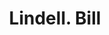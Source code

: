 ---
doi: 10.7916/D8DN5H46
date_other: '1890'
date_other_textual: 1890-1899
form: printed ephemera
genre:
- Invoices
name:
- Lindell
object_in_context_url: https://biggert.cul.columbia.edu/items/view/ave_biggert_00716
subject_hierarchical_geographic:
- St. Louis, Missouri, United States
subject_name:
- Lindell
title: Lindell. Bill
sort_title: Lindell. Bill
call_number: ave_biggert_00716
coordinates:
- 38.62722222222222,-90.19777777777779
pid: ave_biggert_00716
identifiers: ave_biggert_00716
permalink: /biggert/ave_biggert_00716/
layout: iiif-image-page
---